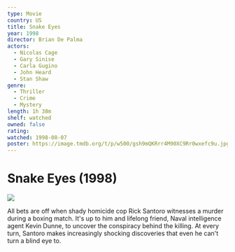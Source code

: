 ```yaml
---
type: Movie
country: US
title: Snake Eyes
year: 1998
director: Brian De Palma
actors:
  - Nicolas Cage
  - Gary Sinise
  - Carla Gugino
  - John Heard
  - Stan Shaw
genre:
  - Thriller
  - Crime
  - Mystery
length: 1h 38m
shelf: watched
owned: false
rating:
watched: 1998-08-07
poster: https://image.tmdb.org/t/p/w500/gsh9mQKRrr4M90XC9Rr0wxefc9u.jpg
---
```


# Snake Eyes (1998)

![](https://image.tmdb.org/t/p/w500/gsh9mQKRrr4M90XC9Rr0wxefc9u.jpg)

All bets are off when shady homicide cop Rick Santoro witnesses a murder during a boxing match. It's up to him and lifelong friend, Naval intelligence agent Kevin Dunne, to uncover the conspiracy behind the killing. At every turn, Santoro makes increasingly shocking discoveries that even he can't turn a blind eye to.